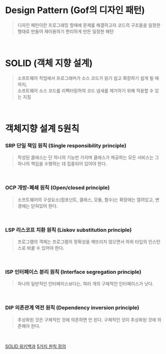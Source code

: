 # Design Pattern (Gof의 디자인 패턴)
> 디자인 패턴이란 프로그래밍 할때에 문제를 해결하고자 코드의 구조들을 일정한 형태로 만들어
재이용하기 편리하게 만든 일정한 패턴

<br>

# SOLID (객체 지향 설계)
> 소프트웨어 작업에서 프로그래머가 소스 코드가 읽기 쉽고 확장하기 쉽게 될 때까지,   
소프트웨어 소스 코드를 리팩터링하여 코드 냄새를 제거하기 위해 적용할 수 있는 지침

<br>

# 객체지향 설계 5원칙

### SRP 단일 책임 원칙 (Single responsibility principle)
> 작성된 클래스는 단 하나의 기능만 가지며 클래스가 제공하는 모든 서비스는 그 하나의 책임을 수행하는 데 집중되어 있어야 한다.

<br>

### OCP 개방-폐쇄 원칙 (Open/closed principle)
> 소프트웨어의 구성요소(컴포넌트, 클래스, 모듈, 함수)는 확장에는 열려있고, 변경에는 닫혀있어 한다.

<br>

### LSP 리스코프 치환 원칙 (Liskov substitution principle)
>프로그램의 객체는 프로그램의 정확성을 깨뜨리지 않으면서 하위 타입의 인스턴스로 바꿀 수 있어야 한다.

<br>

### ISP 인터페이스 분리 원칙 (Interface segregation principle)
> 하나의 일반적인 인터페이스보다는, 여러 개의 구체적인 인터페이스가 낫다.

<br>

### DIP 의존관계 역전 원칙 (Dependency inversion principle)
> 추상화된 것은 구체적인 것에 의존하면 안 된다. 구체적인 것이 추상화된 것에 의존해야 한다.

<br>

[SOLID 위키백과](https://ko.wikipedia.org/wiki/SOLID_(%EA%B0%9D%EC%B2%B4_%EC%A7%80%ED%96%A5_%EC%84%A4%EA%B3%84))  
[5가지 원칙 정의](https://www.nextree.co.kr/p6960/)